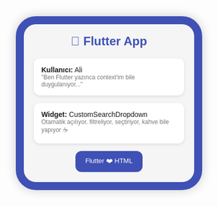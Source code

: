 <!-- Mobil görünüm -->
<div style="width: 300px; margin: auto; border: 16px solid #3f51b5; border-radius: 40px; padding: 20px; font-family: sans-serif; background: #f5f5f5; box-shadow: 0 0 20px rgba(0,0,0,0.2);">
  <div style="text-align: center; font-size: 24px; font-weight: bold; margin-bottom: 20px; color: #3f51b5;">
    🚀 Flutter App
  </div>
  <div style="background: white; padding: 15px; border-radius: 12px; box-shadow: 0 2px 6px rgba(0,0,0,0.1); margin-bottom: 15px;">
    <strong>Kullanıcı:</strong> Ali  
    <div style="font-size: 12px; color: #777;">"Ben Flutter yazınca context'im bile duygulanıyor..."</div>
  </div>
  <div style="background: white; padding: 15px; border-radius: 12px; box-shadow: 0 2px 6px rgba(0,0,0,0.1); margin-bottom: 15px;">
    <strong>Widget:</strong> CustomSearchDropdown  
    <div style="font-size: 12px; color: #777;">Otamatik açılıyor, filtreliyor, seçtiriyor, kahve bile yapıyor ☕</div>
  </div>
  <div style="text-align: center;">
    <button style="background-color: #3f51b5; color: white; padding: 10px 20px; border: none; border-radius: 12px; cursor: pointer;">
      Flutter ❤️ HTML
    </button>
  </div>
</div>
